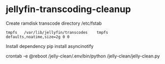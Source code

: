 # jellyfin-transcoding-cleanup

Create ramdisk transcode directory
/etc/fstab
```
tmpfs	/var/lib/jellyfin/transcodes	tmpfs	defaults,noatime,size=2g 0 0
```

Install dependency 
pip install asyncinotify

crontab -e
@reboot /jelly-clean/.env/bin/python /jelly-clean/jelly-clean.py
